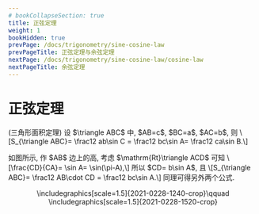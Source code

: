```yaml
---
# bookCollapseSection: true
title: 正弦定理
weight: 1
bookHidden: true
prevPage: /docs/trigonometry/sine-cosine-law
prevPageTitle: 正弦定理与余弦定理
nextPage: /docs/trigonometry/sine-cosine-law/cosine-law
nextPageTitle: 余弦定理
---
```


# 正弦定理

<myexample>
<p>(三角形面积定理) 设 $\triangle ABC$ 中, $AB=c$, $BC=a$, $AC=b$, 则
    \[S_{\triangle ABC}= \frac12 ab\sin C
        = \frac12 bc\sin A= \frac12 ca\sin B.\]
</p>
</myexample>
<mysolution>
    <p>如图所示, 作 $AB$ 边上的高, 考虑 $\mathrm{Rt}\triangle ACD$ 可知
    \[\frac{CD}{CA}= \sin A= \sin(\pi-A),\]
    所以 $CD= b\sin A$, 且
    \[S_{\triangle ABC}= \frac12 AB\cdot CD
        = \frac12 bc\sin A.\]
    同理可得另外两个公式.
</p>
<p><center>
        \includegraphics[scale=1.5]{2021-0228-1240-crop}\qquad
        \includegraphics[scale=1.5]{2021-0228-1520-crop}
    </center>
</p>
</mysolution>

